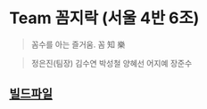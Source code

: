 # Team 꼼지락 (서울 4반 6조)

> 꼼수를 아는 즐거움. 꼼 知 樂

> 정은진(팀장) 김수연 박성철 양혜선 어지예 장준수

## [빌드파일](exec/backend-1.0-SNAPSHOT.jar)











